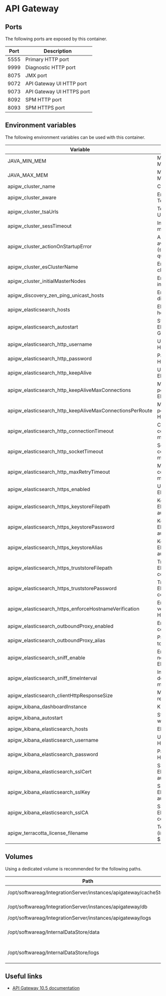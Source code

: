 # API Gateway

## Ports

The following ports are exposed by this container.

| Port | Description |
| ---- | ----------- |
| 5555 | Primary HTTP port |
| 9999 | Diagnostic HTTP port |
| 8075 | JMX port |
| 9072 | API Gateway UI HTTP port |
| 9073 | API Gateway UI HTTPS port |
| 8092 | SPM HTTP port |
| 8093 | SPM HTTPS port |

## Environment variables

The following environment variables can be used with this container.

| Variable | Description | Default value |
| -------- | ----------- | ------------- |
| JAVA_MIN_MEM | Minimum Java heap size in MB | 512 |
| JAVA_MAX_MEM | Maximum Java heap size in MB | 512 |
| apigw_cluster_name | Cluster name | APIGatewayTSAcluster |
| apigw_cluster_aware | Enable clustering using Terracotta Server Array | true |
| apigw_cluster_tsaUrls | Terracotta Server Array URLs (comma-separated) | |
| apigw_cluster_sessTimeout | Inactive session timeout in minutes | 60 |
| apigw_cluster_actionOnStartupError | Action when cluster is not available at startup (shutdown, standalone, quiesce) | standalone |
| apigw_cluster_esClusterName | Embedded Elasticsearch cluster name | SAG_EventDataStore |
| apigw_cluster_initialMasterNodes | Embedded Elasticsearch initial master nodes | localhost |
| apigw_discovery_zen_ping_unicast_hosts | Embedded Elasticsearch discovery seed hosts | localhost:9340 |
| apigw_elasticsearch_hosts | Elasticsearch hosts as host:port,host:port,... | localhost:9240 |
| apigw_elasticsearch_autostart | Start embedded Elasticsearch when API Gateway starts | true |
| apigw_elasticsearch_http_username | Username for Elasticsearch HTTP authentication | |
| apigw_elasticsearch_http_password | Password for Elasticsearch HTTP authentication | |
| apigw_elasticsearch_http_keepAlive | Use persistent connection to Elasticsearch | true |
| apigw_elasticsearch_http_keepAliveMaxConnections | Maximum number of persistent connections to Elasticsearch | 50 |
| apigw_elasticsearch_http_keepAliveMaxConnectionsPerRoute | Maximum number of persistent connections per HTTP route to Elasticsearch | 15 |
| apigw_elasticsearch_http_connectionTimeout | Connection timeout to connect to Elasticsearch in milliseconds | 10000 |
| apigw_elasticsearch_http_socketTimeout | Socket (read) timeout to connect to Elasticsearch in milliseconds | 30000 |
| apigw_elasticsearch_http_maxRetryTimeout | Maximum time to retry to connect to Elasticsearch in milliseconds | 100000 |
| apigw_elasticsearch_https_enabled | Use HTTPS to connect to Elasticsearch | false |
| apigw_elasticsearch_https_keystoreFilepath | Keystore path for Elasticsearch TLS authentication | |
| apigw_elasticsearch_https_keystorePassword | Keystore password for Elasticsearch TLS authentication | |
| apigw_elasticsearch_https_keystoreAlias | Keystore alias for Elasticsearch TLS authentication | |
| apigw_elasticsearch_https_truststoreFilepath | Trust store path for Elasticsearch HTTPS connection | |
| apigw_elasticsearch_https_truststorePassword | Trust store password for Elasticsearch HTTPS connection | |
| apigw_elasticsearch_https_enforceHostnameVerification | Enable host name verification for Elasticsearch HTTPS connection | false |
| apigw_elasticsearch_outboundProxy_enabled | Enable outbound proxy to connect to Elasticsearch | true |
| apigw_elasticsearch_outboundProxy_alias | Proxy alias to use to connect to Elasticssearch | |
| apigw_elasticsearch_sniff_enable | Enable detection of other nodes to connect to Elasticsearch | true |
| apigw_elasticsearch_sniff_timeInterval | Interval between node detection attempts in milliseconds | 60000 |
| apigw_elasticsearch_clientHttpResponseSize | Maximum HTTP client response size in MB | 100 |
| apigw_kibana_dashboardInstance | Kibana URL | http://localhost:9405 |
| apigw_kibana_autostart | Start embedded Kibana when API Gateway starts | true |
| apigw_kibana_elasticsearch_hosts | Elasticsearch hosts | localhost:9240 |
| apigw_kibana_elasticsearch_username | Username for Elasticsearch HTTP authentication | |
| apigw_kibana_elasticsearch_password | Password for Elasticsearch HTTP authentication | |
| apigw_kibana_elasticsearch_sslCert | SSL certificate path for Elasticsearch TLS authentication | |
| apigw_kibana_elasticsearch_sslKey | SSL private key path for Elasticsearch TLS authentication | |
| apigw_kibana_elasticsearch_sslCA | SSL CA bundle path for Elasticsearch HTTPS connection | |
| apigw_terracotta_license_filename | Terracotta license file name (in $SAG_HOME/common/conf) | |

## Volumes

Using a dedicated volume is recommended for the following paths.

| Path | Description |
| ---- | ----------- |
| /opt/softwareag/IntegrationServer/instances/apigateway/cacheStore | Cache persistence |
| /opt/softwareag/IntegrationServer/instances/apigateway/db | Derby databases |
| /opt/softwareag/IntegrationServer/instances/apigateway/logs | Server logs |
| /opt/softwareag/InternalDataStore/data | Embedded Elasticsearch data |
| /opt/softwareag/InternalDataStore/logs | Embedded Elasticsearch logs |

## Useful links

- [API Gateway 10.5 documentation](https://documentation.softwareag.com/webmethods/api_gateway/yai10-5/10-5_API_Gateway_webhelp/index.html)
